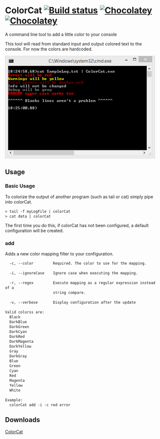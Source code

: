 # ColorCat [![Build status](https://ci.appveyor.com/api/projects/status/s2lffvj5fbinhqe4/branch/master?svg=true)](https://ci.appveyor.com/project/jquintus/colorcat/branch/master) [![Chocolatey](https://img.shields.io/chocolatey/dt/scriptcs.svg?style=flat-square)](https://chocolatey.org/packages/ColorCat.portable) [![Chocolatey](https://img.shields.io/chocolatey/v/git.svg?style=flat-square)](https://chocolatey.org/packages/ColorCat.portable)

A command line tool to add a little color to your console

This tool will read from standard input and output colored text to the console.  For now the colors are hardcoded.

![](ScreenShot.png)


## Usage

### Basic Usage

To colorize the output of another program (such as tail or cat) simply pipe into colorCat.  

    > tail -f myLogFile | colorCat
    > cat data | colorCat

The first time you do this, if colorCat has not been configured, a default configuration will be created.

### add
Adds a new color mapping filter to your configuration.  

```
  -c, --color         Required. The color to use for the mapping.

  -i, --ignoreCase    Ignore case when executing the mapping.

  -r, --regex         Execute mapping as a regular expression instead of a
                      string compare.

  -v, --verbose       Display configuration after the update

Valid colorss are:
  Black
  DarkBlue
  DarkGreen
  DarkCyan
  DarkRed
  DarkMagenta
  DarkYellow
  Gray
  DarkGray
  Blue
  Green
  Cyan
  Red
  Magenta
  Yellow
  White

Example:
  colorCat add -i -c red error
```

## Downloads
[ColorCat](https://github.com/MasterDevs/ColorCat/releases/download/V0.0.2/bin.zip)
